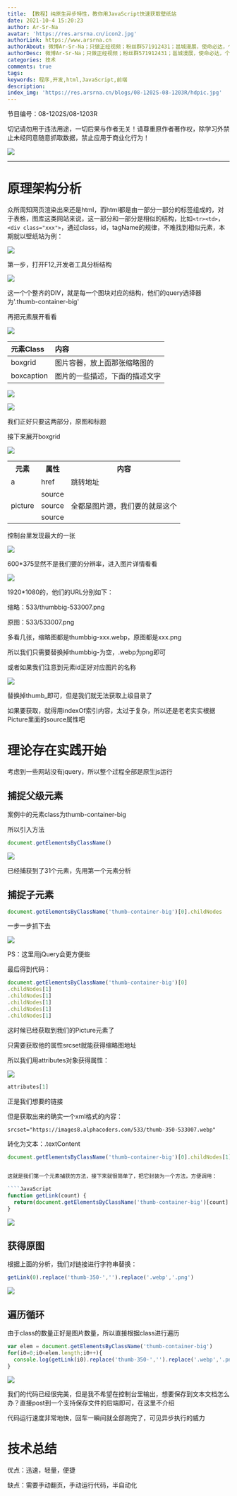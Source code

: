 ```yaml
---
title: 【教程】纯原生异步特性，教你用JavaScript快速获取壁纸站
date: 2021-10-4 15:20:23
author: Ar-Sr-Na
avatar: 'https://res.arsrna.cn/icon2.jpg'
authorLink: https://www.arsrna.cn
authorAbout: 微博Ar-Sr-Na；只做正经视频；粉丝群571912431；邕城漫展，使命必达，个人网站www.arsrna.cn
authorDesc: 微博Ar-Sr-Na；只做正经视频；粉丝群571912431；邕城漫展，使命必达，个人网站www.arsrna.cn
categories: 技术
comments: true
tags: 
keywords: 程序,开发,html,JavaScript,前端
description: 
index_img: 'https://res.arsrna.cn/blogs/08-1202S-08-1203R/hdpic.jpg'
---
```

节目编号：08-1202S/08-1203R

切记请勿用于违法用途，一切后果与作者无关！请尊重原作者著作权，除学习外禁止未经同意随意抓取数据，禁止应用于商业化行为！

![](https://res.arsrna.cn/blogs/08-1202S-08-1203R/lovi5rlpmf.jpg)

---

# 原理架构分析

众所周知网页渲染出来还是html，而html都是由一部分一部分的标签组成的，对于表格，图库这类网站来说，这一部分和一部分是相似的结构，比如`<tr><td>`，`<div class="xxx">`，通过class，id，tagName的规律，不难找到相似元素，本期就以壁纸站为例：

![](https://res.arsrna.cn/blogs/08-1202S-08-1203R/ky190sc2fk.png)

第一步，打开F12,开发者工具分析结构

![](https://res.arsrna.cn/blogs/08-1202S-08-1203R/kee1hww7qx.png)

这一个个整齐的DIV，就是每一个图块对应的结构，他们的query选择器为'.thumb-container-big'

再把元素展开看看

![](https://res.arsrna.cn/blogs/08-1202S-08-1203R/mjtnu4mik4.png)

| 元素Class  | 内容                           |
| :--------- | :----------------------------- |
| boxgrid    | 图片容器，放上面那张缩略图的   |
| boxcaption | 图片的一些描述，下面的描述文字 |

![](https://res.arsrna.cn/blogs/08-1202S-08-1203R/91p454stak.png)

![](https://res.arsrna.cn/blogs/08-1202S-08-1203R/wyur18v7xf.png)

我们正好只要这两部分，原图和标题

接下来展开boxgrid

![](https://res.arsrna.cn/blogs/08-1202S-08-1203R/w7hfd9iv9p.png)

<table>
  <tr>
    <th class="align-left">元素</th>
    <th class="align-left">属性</th>
    <th class="align-left">内容</th>
  </tr>
  <tr>
    <td>a</td>
    <td>href</td>
    <td>跳转地址</td>
  </tr>
  <tr>
    <td rowspan="3">picture</td>
    <td>source</td>
    <td rowspan="3">全都是图片源，我们要的就是这个</td>
  </tr>
  <tr>
    <td>source</td>
  </tr>
  <tr>
    <td>source</td>
  </tr>
</table>

控制台里发现最大的一张

![](https://res.arsrna.cn/blogs/08-1202S-08-1203R/m7ryazhrbc.png)

600\*375显然不是我们要的分辨率，进入图片详情看看

![](https://res.arsrna.cn/blogs/08-1202S-08-1203R/9kn9cecppd.png)

1920\*1080的，他们的URL分别如下：

缩略：533/thumbbig-533007.png

原图：533/533007.png

多看几张，缩略图都是thumbbig-xxx.webp，原图都是xxx.png

所以我们只需要替换掉thumbbig-为空，.webp为png即可

或者如果我们注意到元素id正好对应图片的名称

![](https://res.arsrna.cn/blogs/08-1202S-08-1203R/hp08it29w4.png)

替换掉thumb\_即可，但是我们就无法获取上级目录了

如果要获取，就得用indexOf索引内容，太过于复杂，所以还是老老实实根据Picture里面的source属性吧

# 理论存在实践开始

考虑到一些网站没有jquery，所以整个过程全部是原生js运行

## 捕捉父级元素

案例中的元素class为thumb-container-big

所以引入方法

````JavaScript
document.getElementsByClassName()
````

![](https://res.arsrna.cn/blogs/08-1202S-08-1203R/c1u3l8bmv5.png)

已经捕获到了31个元素，先用第一个元素分析

## 捕捉子元素

````JavaScript
document.getElementsByClassName('thumb-container-big')[0].childNodes
````

一步一步抓下去

![](https://res.arsrna.cn/blogs/08-1202S-08-1203R/q06mry330c.png)

PS：这里用jQuery会更方便些

最后得到代码：

````JavaScript
document.getElementsByClassName('thumb-container-big')[0]
.childNodes[1]
.childNodes[1]
.childNodes[1]
.childNodes[1]
.childNodes[1]
````

这时候已经获取到我们的Picture元素了

只需要获取他的属性srcset就能获得缩略图地址

所以我们用attributes对象获得属性：

![](https://res.arsrna.cn/blogs/08-1202S-08-1203R/cggfz46gpc.png)

````JavaScript
attributes[1]
````

正是我们想要的链接

但是获取出来的确实一个xml格式的内容：

````html
srcset="https://images8.alphacoders.com/533/thumb-350-533007.webp"
````

转化为文本：.textContent

````JavaScript
document.getElementsByClassName('thumb-container-big')[0].childNodes[1].childNodes[1].childNodes[1].childNodes[1].childNodes[1].attributes[1].textContent


这就是我们第一个元素捕获的方法，接下来就很简单了，把它封装为一个方法，方便调用：

````JavaScript
function getLink(count) {
  return(document.getElementsByClassName('thumb-container-big')[count].childNodes[1].childNodes[1].childNodes[1].childNodes[1].childNodes[1].attributes[1].textContent)
}
````

![](https://res.arsrna.cn/blogs/08-1202S-08-1203R/o534hccr4l.png)

## 获得原图

根据上面的分析，我们对链接进行字符串替换：

````JavaScript
getLink(0).replace('thumb-350-','').replace('.webp','.png')
````

![](https://res.arsrna.cn/blogs/08-1202S-08-1203R/gfb7mr8vh3.png)

## 遍历循环

由于class的数量正好是图片数量，所以直接根据class进行遍历

````JavaScript
var elem = document.getElementsByClassName('thumb-container-big')
for(i0=0;i0<elem.length;i0++){
  console.log(getLink(i0).replace('thumb-350-','').replace('.webp','.png'))
}
````

![](https://res.arsrna.cn/blogs/08-1202S-08-1203R/a9u4sqtk7k.png)

我们的代码已经很完美，但是我不希望在控制台里输出，想要保存到文本文档怎么办？直接post到一个支持保存文件的后端即可，在这里不介绍

代码运行速度非常地快，回车一瞬间就全部跑完了，可见异步执行的威力

# 技术总结

优点：迅速，轻量，便捷

缺点：需要手动翻页，手动运行代码，半自动化
